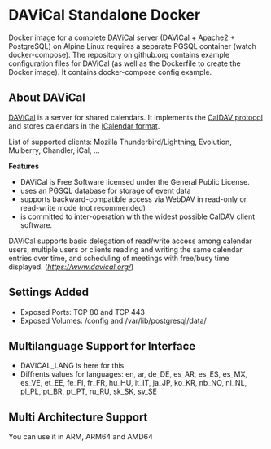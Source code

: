 # DAViCal Standalone Docker
Docker image for a complete [DAViCal](https://www.davical.org/) server (DAViCal + Apache2 + PostgreSQL) on Alpine Linux requires a separate PGSQL container (watch docker-compose).
The repository on github.org contains example configuration files for DAViCal (as well as the Dockerfile to create the Docker image).
It contains docker-compose config example.

## About DAViCal
[DAViCal](https://www.davical.org/) is a server for shared calendars. It implements the [CalDAV protocol](https://wikipedia.org/wiki/CalDAV) and stores calendars in the [iCalendar format](https://wikipedia.org/wiki/ICalendar).

List of supported clients: Mozilla Thunderbird/Lightning, Evolution, Mulberry, Chandler, iCal, ...

**Features**
  - DAViCal is Free Software licensed under the General Public License.
  - uses an PGSQL database for storage of event data
  - supports backward-compatible access via WebDAV in read-only or read-write mode (not recommended)
  - is committed to inter-operation with the widest possible CalDAV client software.

DAViCal supports basic delegation of read/write access among calendar users, multiple users or clients reading and writing the same calendar entries over time, and scheduling of meetings with free/busy time displayed.
(*https://www.davical.org/*)

## Settings Added
- Exposed Ports: TCP 80 and TCP 443
- Exposed Volumes: /config and /var/lib/postgresql/data/

## Multilanguage Support for Interface
- DAVICAL_LANG is here for this
- Diffrents values for languages: en, ar, de_DE, es_AR, es_ES, es_MX, es_VE, et_EE, fe_FI, fr_FR, hu_HU, it_IT, ja_JP, ko_KR, nb_NO, nl_NL, pl_PL, pt_BR, pt_PT, ru_RU, sk_SK, sv_SE

## Multi Architecture Support
You can use it in ARM, ARM64 and AMD64
